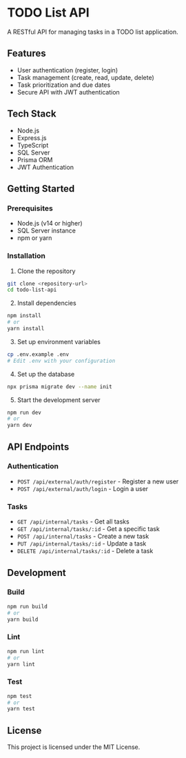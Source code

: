 # TODO List API

A RESTful API for managing tasks in a TODO list application.

## Features

- User authentication (register, login)
- Task management (create, read, update, delete)
- Task prioritization and due dates
- Secure API with JWT authentication

## Tech Stack

- Node.js
- Express.js
- TypeScript
- SQL Server
- Prisma ORM
- JWT Authentication

## Getting Started

### Prerequisites

- Node.js (v14 or higher)
- SQL Server instance
- npm or yarn

### Installation

1. Clone the repository

```bash
git clone <repository-url>
cd todo-list-api
```

2. Install dependencies

```bash
npm install
# or
yarn install
```

3. Set up environment variables

```bash
cp .env.example .env
# Edit .env with your configuration
```

4. Set up the database

```bash
npx prisma migrate dev --name init
```

5. Start the development server

```bash
npm run dev
# or
yarn dev
```

## API Endpoints

### Authentication

- `POST /api/external/auth/register` - Register a new user
- `POST /api/external/auth/login` - Login a user

### Tasks

- `GET /api/internal/tasks` - Get all tasks
- `GET /api/internal/tasks/:id` - Get a specific task
- `POST /api/internal/tasks` - Create a new task
- `PUT /api/internal/tasks/:id` - Update a task
- `DELETE /api/internal/tasks/:id` - Delete a task

## Development

### Build

```bash
npm run build
# or
yarn build
```

### Lint

```bash
npm run lint
# or
yarn lint
```

### Test

```bash
npm test
# or
yarn test
```

## License

This project is licensed under the MIT License.
